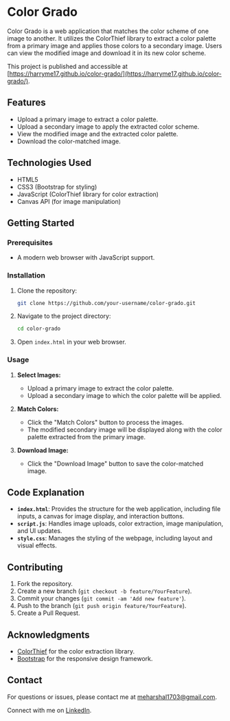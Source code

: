 # Color Grado

Color Grado is a web application that matches the color scheme of one image to another. It utilizes the ColorThief library to extract a color palette from a primary image and applies those colors to a secondary image. Users can view the modified image and download it in its new color scheme.

This project is published and accessible at [https://harryme17.github.io/color-grado/](https://harryme17.github.io/color-grado/).

## Features

- Upload a primary image to extract a color palette.
- Upload a secondary image to apply the extracted color scheme.
- View the modified image and the extracted color palette.
- Download the color-matched image.

## Technologies Used

- HTML5
- CSS3 (Bootstrap for styling)
- JavaScript (ColorThief library for color extraction)
- Canvas API (for image manipulation)

## Getting Started

### Prerequisites

- A modern web browser with JavaScript support.

### Installation

1. Clone the repository:
    ```bash
    git clone https://github.com/your-username/color-grado.git
    ```

2. Navigate to the project directory:
    ```bash
    cd color-grado
    ```

3. Open `index.html` in your web browser.

### Usage

1. **Select Images:**
   - Upload a primary image to extract the color palette.
   - Upload a secondary image to which the color palette will be applied.

2. **Match Colors:**
   - Click the "Match Colors" button to process the images.
   - The modified secondary image will be displayed along with the color palette extracted from the primary image.

3. **Download Image:**
   - Click the "Download Image" button to save the color-matched image.

## Code Explanation

- **`index.html`**: Provides the structure for the web application, including file inputs, a canvas for image display, and interaction buttons.
- **`script.js`**: Handles image uploads, color extraction, image manipulation, and UI updates.
- **`style.css`**: Manages the styling of the webpage, including layout and visual effects.

## Contributing

1. Fork the repository.
2. Create a new branch (`git checkout -b feature/YourFeature`).
3. Commit your changes (`git commit -am 'Add new feature'`).
4. Push to the branch (`git push origin feature/YourFeature`).
5. Create a Pull Request.

## Acknowledgments

- [ColorThief](https://github.com/lokesh/color-thief) for the color extraction library.
- [Bootstrap](https://getbootstrap.com) for the responsive design framework.

## Contact

For questions or issues, please contact me at [meharshal1703@gmail.com](mailto:meharshal1703@gmail.com).

Connect with me on [LinkedIn](https://www.linkedin.com/in/harshal-menge/).

